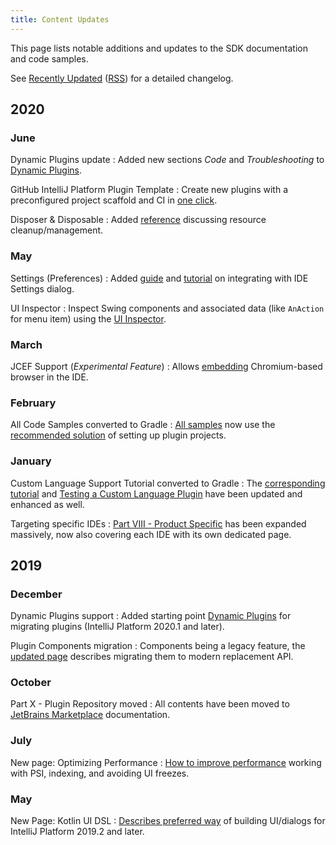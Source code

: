 ```yaml
---
title: Content Updates
---
```


This page lists notable additions and updates to the SDK documentation and code samples.

See [Recently Updated](/recently_updated.md) ([RSS](https://github.com/JetBrains/intellij-sdk-docs/commits/master.atom)) for a detailed changelog.

## 2020

### June

Dynamic Plugins update
: Added new sections _Code_ and _Troubleshooting_ to [Dynamic Plugins](/basics/plugin_structure/dynamic_plugins.md).

GitHub IntelliJ Platform Plugin Template
: Create new plugins with a preconfigured project scaffold and CI in [one click](/tutorials/github_template.md).

Disposer & Disposable
: Added [reference](/basics/disposers.md) discussing resource cleanup/management.

### May

Settings (Preferences)
: Added [guide](/reference_guide/settings_guide.md) and [tutorial](/tutorials/settings_tutorial.md) on integrating with IDE Settings dialog.

UI Inspector
: Inspect Swing components and associated data (like `AnAction` for menu item) using the [UI Inspector](/reference_guide/internal_actions/internal_ui_inspector.md).

### March

JCEF Support (_Experimental Feature_)
: Allows [embedding](/reference_guide/jcef.md) Chromium-based browser in the IDE.

### February

All Code Samples converted to Gradle
: [All samples](https://github.com/JetBrains/intellij-sdk-code-samples) now use the [recommended solution](/tutorials/build_system.md) of setting up plugin projects.

### January

Custom Language Support Tutorial converted to Gradle
: The [corresponding tutorial](/tutorials/custom_language_support_tutorial.md) and [Testing a Custom Language Plugin](/tutorials/writing_tests_for_plugins.md) have been updated and enhanced as well.

Targeting specific IDEs
: [Part VIII - Product Specific](/basics/getting_started/plugin_compatibility.md) has been expanded massively, now also covering each IDE with its own dedicated page.

## 2019

### December

Dynamic Plugins support
: Added starting point [Dynamic Plugins](/basics/plugin_structure/dynamic_plugins.md) for migrating plugins (IntelliJ Platform 2020.1 and later).

Plugin Components migration
: Components being a legacy feature, the [updated page](/basics/plugin_structure/plugin_components.md) describes migrating them to modern replacement API.

### October

Part X - Plugin Repository moved
: All contents have been moved to [JetBrains Marketplace](https://plugins.jetbrains.com/docs/marketplace/about-marketplace.html) documentation.

### July

New page: Optimizing Performance
: [How to improve performance](/reference_guide/performance/performance.md) working with PSI, indexing, and avoiding UI freezes.

### May

New Page: Kotlin UI DSL
: [Describes preferred way](/user_interface_components/kotlin_ui_dsl.md) of building UI/dialogs for IntelliJ Platform 2019.2 and later.
